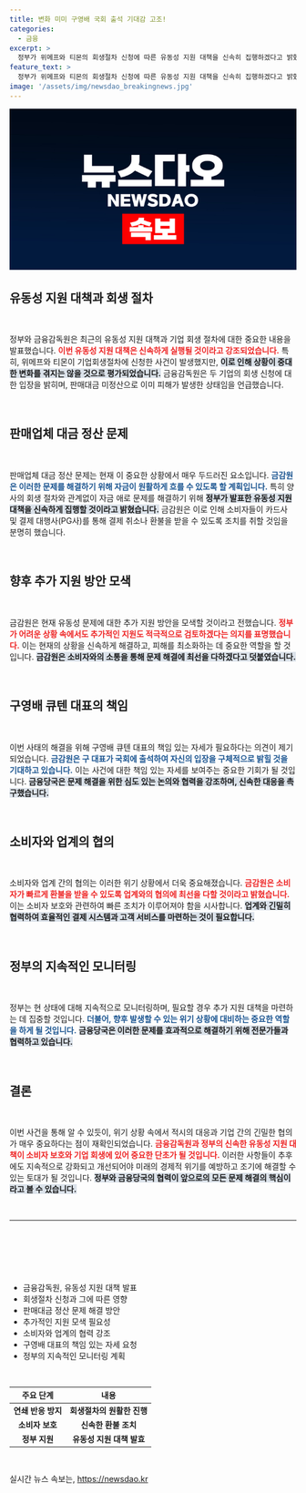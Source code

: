 ```yaml
---
title: 변화 미미 구영배 국회 출석 기대감 고조!
categories:
  - 금융
excerpt: >
  정부가 위메프와 티몬의 회생절차 신청에 따른 유동성 지원 대책을 신속히 집행하겠다고 밝혔습니다. 소비자 환불 문제 해결을 위한 추가 지원 방안도 검토 중입니다. 과연 사태 해결의 실마리는 어디에 있을까요? 클릭해서 자세한 내용을 확인하세요!
feature_text: >
  정부가 위메프와 티몬의 회생절차 신청에 따른 유동성 지원 대책을 신속히 집행하겠다고 밝혔습니다. 소비자 환불 문제 해결을 위한 추가 지원 방안도 검토 중입니다. 과연 사태 해결의 실마리는 어디에 있을까요? 클릭해서 자세한 내용을 확인하세요!
image: '/assets/img/newsdao_breakingnews.jpg'
---
```


<p><img src="/assets/img/newsdao_breakingnews.jpg" alt="implanttips 속보" /></p>

<h2 data-ke-size="size26">유동성 지원 대책과 회생 절차</h2>

<p data-ke-size="size16">&nbsp;</p>

<p>정부와 금융감독원은 최근의 유동성 지원 대책과 기업 회생 절차에 대한 중요한 내용을 발표했습니다. <b><span style="color: #ee2323;">이번 유동성 지원 대책은 신속하게 실행될 것이라고 강조되었습니다.</span></b> 특히, 위메프와 티몬이 기업회생절차에 신청한 사건이 발생했지만, <b><span style="background-color: #21538527;">이로 인해 상황이 중대한 변화를 겪지는 않을 것으로 평가되었습니다.</span></b> 금융감독원은 두 기업의 회생 신청에 대한 입장을 밝히며, 판매대금 미정산으로 이미 피해가 발생한 상태임을 언급했습니다. </p>

<p data-ke-size="size16">&nbsp;</p>

<h2 data-ke-size="size26">판매업체 대금 정산 문제</h2>

<p data-ke-size="size16">&nbsp;</p>

<p>판매업체 대금 정산 문제는 현재 이 중요한 상황에서 매우 두드러진 요소입니다. <b><span style="color: #1a5490;">금감원은 이러한 문제를 해결하기 위해 자금이 원활하게 흐를 수 있도록 할 계획입니다.</span></b> 특히 양사의 회생 절차와 관계없이 자금 애로 문제를 해결하기 위해 <b><span style="background-color: #21538527;">정부가 발표한 유동성 지원 대책을 신속하게 집행할 것이라고 밝혔습니다.</span></b> 금감원은 이로 인해 소비자들이 카드사 및 결제 대행사(PG사)를 통해 결제 취소나 환불을 받을 수 있도록 조치를 취할 것임을 분명히 했습니다.</p>

<p data-ke-size="size16">&nbsp;</p>

<h2 data-ke-size="size26">향후 추가 지원 방안 모색</h2>

<p data-ke-size="size16">&nbsp;</p>

<p>금감원은 현재 유동성 문제에 대한 추가 지원 방안을 모색할 것이라고 전했습니다. <b><span style="color: #ee2323;">정부가 어려운 상황 속에서도 추가적인 지원도 적극적으로 검토하겠다는 의지를 표명했습니다.</span></b> 이는 현재의 상황을 신속하게 해결하고, 피해를 최소화하는 데 중요한 역할을 할 것입니다. <b><span style="background-color: #21538527;">금감원은 소비자와의 소통을 통해 문제 해결에 최선을 다하겠다고 덧붙였습니다.</span></b></p>

<p data-ke-size="size16">&nbsp;</p>

<h2 data-ke-size="size26">구영배 큐텐 대표의 책임</h2>

<p data-ke-size="size16">&nbsp;</p>

<p>이번 사태의 해결을 위해 구영배 큐텐 대표의 책임 있는 자세가 필요하다는 의견이 제기되었습니다. <b><span style="color: #1a5490;">금감원은 구 대표가 국회에 출석하여 자신의 입장을 구체적으로 밝힐 것을 기대하고 있습니다.</span></b> 이는 사건에 대한 책임 있는 자세를 보여주는 중요한 기회가 될 것입니다. <b><span style="background-color: #21538527;">금융당국은 문제 해결을 위한 심도 있는 논의와 협력을 강조하며, 신속한 대응을 촉구했습니다.</span></b></p>

<p data-ke-size="size16">&nbsp;</p>

<h2 data-ke-size="size26">소비자와 업계의 협의</h2>

<p data-ke-size="size16">&nbsp;</p>

<p>소비자와 업계 간의 협의는 이러한 위기 상황에서 더욱 중요해졌습니다. <b><span style="color: #ee2323;">금감원은 소비자가 빠르게 환불을 받을 수 있도록 업계와의 협의에 최선을 다할 것이라고 밝혔습니다.</span></b> 이는 소비자 보호와 관련하여 빠른 조치가 이루어져야 함을 시사합니다. <b><span style="background-color: #21538527;">업계와 긴밀히 협력하여 효율적인 결제 시스템과 고객 서비스를 마련하는 것이 필요합니다.</span></b></p>

<p data-ke-size="size16">&nbsp;</p>

<h2 data-ke-size="size26">정부의 지속적인 모니터링</h2>

<p data-ke-size="size16">&nbsp;</p>

<p>정부는 현 상태에 대해 지속적으로 모니터링하며, 필요할 경우 추가 지원 대책을 마련하는 데 집중할 것입니다. <b><span style="color: #1a5490;">더불어, 향후 발생할 수 있는 위기 상황에 대비하는 중요한 역할을 하게 될 것입니다.</span></b> <b><span style="background-color: #21538527;">금융당국은 이러한 문제를 효과적으로 해결하기 위해 전문가들과 협력하고 있습니다.</span></b></p>

<p data-ke-size="size16">&nbsp;</p>

<h2 data-ke-size="size26">결론</h2>

<p data-ke-size="size16">&nbsp;</p>

<p>이번 사건을 통해 알 수 있듯이, 위기 상황 속에서 적시의 대응과 기업 간의 긴밀한 협의가 매우 중요하다는 점이 재확인되었습니다. <b><span style="color: #ee2323;">금융감독원과 정부의 신속한 유동성 지원 대책이 소비자 보호와 기업 회생에 있어 중요한 단초가 될 것입니다.</span></b> 이러한 사항들이 추후에도 지속적으로 강화되고 개선되어야 미래의 경제적 위기를 예방하고 조기에 해결할 수 있는 토대가 될 것입니다. <b><span style="background-color: #21538527;">정부와 금융당국의 협력이 앞으로의 모든 문제 해결의 핵심이라고 볼 수 있습니다.</span></b></p>

<p data-ke-size="size16">&nbsp;</p>

<hr />

<p data-ke-size="size16">&nbsp;</p>

<p data-ke-size="size16">&nbsp;</p>

<p data-ke-size="size16">&nbsp;</p>

<ul>
    <li>금융감독원, 유동성 지원 대책 발표</li>
    <li>회생절차 신청과 그에 따른 영향</li>
    <li>판매대금 정산 문제 해결 방안</li>
    <li>추가적인 지원 모색 필요성</li>
    <li>소비자와 업계의 협력 강조</li>
    <li>구영배 대표의 책임 있는 자세 요청</li>
    <li>정부의 지속적인 모니터링 계획</li>
</ul>

<p data-ke-size="size16">&nbsp;</p>

<table>
    <thead>
        <tr>
            <th style="text-align: center;">주요 단계</th>
            <th style="text-align: center;">내용</th>
        </tr>
    </thead>
    <tbody>
        <tr>
            <td style="text-align: center; height: 17px;"><b>연쇄 반응 방지</b></td>
            <td style="text-align: center; height: 17px;"><b>회생절차의 원활한 진행</b></td>
        </tr>
        <tr>
            <td style="text-align: center; height: 17px;"><b>소비자 보호</b></td>
            <td style="text-align: center; height: 17px;"><b>신속한 환불 조치</b></td>
        </tr>
        <tr>
            <td style="text-align: center; height: 17px;"><b>정부 지원</b></td>
            <td style="text-align: center; height: 17px;"><b>유동성 지원 대책 발효</b></td>
        </tr>
    </tbody>
</table>

<p data-ke-size="size16">&nbsp;</p>
실시간 뉴스 속보는, <a href="https://newsdao.kr" rel="dofollow">https://newsdao.kr</a>


